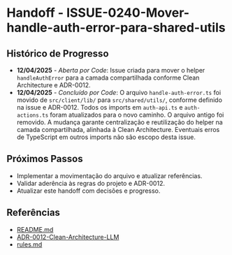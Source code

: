 # Handoff - ISSUE-0240-Mover-handle-auth-error-para-shared-utils

## Histórico de Progresso

- **12/04/2025** - *Aberta por Code*: Issue criada para mover o helper `handleAuthError` para a camada compartilhada conforme Clean Architecture e ADR-0012.
- **12/04/2025** - *Concluído por Code*: O arquivo `handle-auth-error.ts` foi movido de `src/client/lib/` para `src/shared/utils/`, conforme definido na issue e ADR-0012. Todos os imports em `auth-api.ts` e `auth-actions.ts` foram atualizados para o novo caminho. O arquivo antigo foi removido. A mudança garante centralização e reutilização do helper na camada compartilhada, alinhada à Clean Architecture. Eventuais erros de TypeScript em outros imports não são escopo desta issue.


## Próximos Passos

- Implementar a movimentação do arquivo e atualizar referências.
- Validar aderência às regras do projeto e ADR-0012.
- Atualizar este handoff com decisões e progresso.

## Referências

- [README.md](./README.md)
- [ADR-0012-Clean-Architecture-LLM](../../../docs/adr/ADR-0012-Clean-Architecture-LLM.md)
- [rules.md](../../../.roo/rules/rules.md)